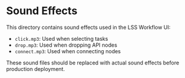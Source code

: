 # Sound Effects

This directory contains sound effects used in the LSS Workflow UI:

- `click.mp3`: Used when selecting tasks
- `drop.mp3`: Used when dropping API nodes
- `connect.mp3`: Used when connecting nodes

These sound files should be replaced with actual sound effects before production deployment.
